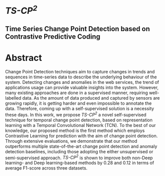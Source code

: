 # <em>TS-CP<sup>2</sup></em>
## Time Series Change Point Detection based on Contrastive Predictive Coding

# Abstract
Change Point Detection techniques aim to capture changes in trends and sequences in time-series data to describe the underlying behaviour of the system.
Detecting changes and anomalies in the web services, the trend of applications usage can provide valuable insights into the system. However, many existing approaches are done in a supervised manner, requiring well-labelled data. As the amount of data produced and captured by sensors are growing rapidly, it is getting harder and even impossible to annotate the data. Therefore, coming up with a self-supervised solution is a necessity these days. 
In this work, we propose <em>TS-CP<sup>2</sup></em> a novel self-supervised technique for temporal change point detection, based on representation learning with a Temporal Convolutional Network (TCN). To the best of our knowledge, our proposed method is the first method which employs Contrastive Learning for prediction with the aim of change point detection.
Through extensive evaluations, we demonstrate that our method outperforms multiple state-of-the-art change point detection and anomaly detection baselines, including those adopting the either unsupervised or semi-supervised approach. <em>TS-CP<sup>2</sup></em> is shown to improve both non-Deep learning- and Deep learning-based methods by 0.28 and 0.12 in terms of average F1-score across three datasets.
